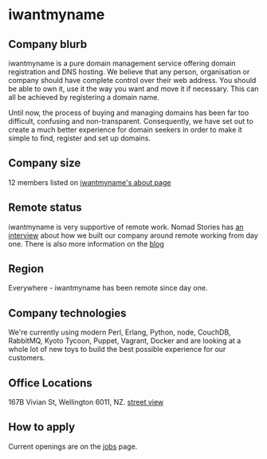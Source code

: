 # iwantmyname

## Company blurb

iwantmyname is a pure domain management service offering domain registration and DNS hosting.
We believe that any person, organisation or company should have complete control over their web address. You should be able to own it, use it the way you want and move it if necessary. This can all be achieved by registering a domain name.

Until now, the process of buying and managing domains has been far too difficult, confusing and non-transparent. Consequently, we have set out to create a much better experience for domain seekers in order to make it simple to find, register and set up domains.

## Company size

12 members listed on [iwantmyname's about page](https://iwantmyname.com/about)

## Remote status

iwantmyname is very supportive of remote work. Nomad Stories has [an interview](https://nomadlist.com/stories/iwantmyname-works-remotely) about how we built our company around remote working from day one. There is also more information on the [blog](https://iwantmyname.com/blog/2014/05/culture-at-iwmn-part-two.html)

## Region

Everywhere - iwantmyname has been remote since day one.

## Company technologies

We're currently using modern Perl, Erlang, Python, node, CouchDB, RabbitMQ, Kyoto Tycoon, Puppet, Vagrant, Docker and are looking at a whole lot of new toys to build the best possible experience for our customers.

## Office Locations

167B Vivian St, Wellington 6011, NZ. [street view](https://www.google.com/maps/preview#!q=167+Vivian+St&data=!1m8!1m3!1d3!2d174.774182!3d-41.294553!2m2!1f233.46!2f102.15!4f75!2m4!1e1!2m2!1sCT-0ePfA5A3F3GKEoOX9sQ!2e0!4m15!2m14!1m13!1s0x6d38afd86ffac675%3A0xa1a853e42fca0b80!3m8!1m3!1d429156!2d-117.1089785!3d32.8245525!3m2!1i1024!2i768!4f13.1!4m2!3d-41.2946876!4d174.7740194&fid=5)

## How to apply

Current openings are on the [jobs](https://iwantmyname.com/jobs) page.

